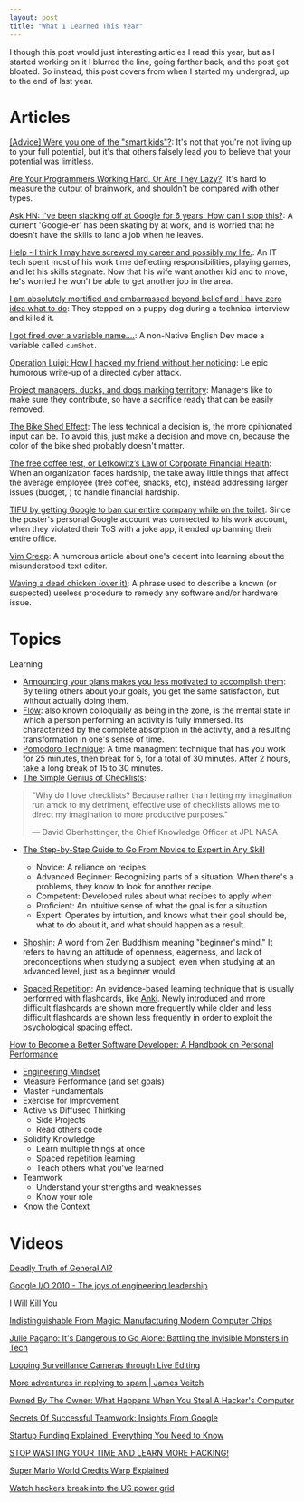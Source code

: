 ```yaml
---
layout: post
title: "What I Learned This Year"
---
```


I though this post would just interesting articles I read this year, but as I started working on it I blurred the line, going farther back, and the post got bloated. So instead, this post covers from when I started my undergrad, up to the end of last year.

# Articles

[\[Advice\] Were you one of the "smart kids"?](https://www.reddit.com/r/getdisciplined/comments/3piu8r/advice_were_you_one_of_the_smart_kids/): It's not that you're not living up to your full potential, but it's that others falsely lead you to believe that your potential was limitless.

[Are Your Programmers Working Hard, Or Are They Lazy?](http://mikehadlow.blogspot.com/2013/12/are-your-programmers-working-hard-or.html): It's hard to measure the output of brainwork, and shouldn't be compared with other types.

[Ask HN: I've been slacking off at Google for 6 years. How can I stop this?](https://news.ycombinator.com/item?id=21961560): A current 'Google-er' has been skating by at work, and is worried that he doesn't have the skills to land a job when he leaves.

[Help - I think I may have screwed my career and possibly my life.](https://www.reddit.com/r/sysadmin/comments/q0wzq/help_i_think_i_may_have_screwed_my_career_and/): An IT tech spent most of his work time deflecting responsibilities, playing games, and let his skills stagnate. Now that his wife want another kid and to move, he's worried he won't be able to get another job in the area.

[I am absolutely mortified and embarrassed beyond belief and I have zero idea what to do](https://www.reddit.com/r/cscareerquestions/comments/95dgrx/i_am_absolutely_mortified_and_embarrassed_beyond/): They stepped on a puppy dog during a technical interview and killed it.

[I got fired over a variable name....](https://www.reddit.com/r/cscareerquestions/comments/dpcfns/i_got_fired_over_a_variable_name/): A non-Native English Dev made a variable called `cumShot`.

[Operation Luigi: How I hacked my friend without her noticing](https://mango.pdf.zone/operation-luigi-how-i-hacked-my-friend-without-her-noticing): Le epic humorous write-up of a directed cyber attack.

[Project managers, ducks, and dogs marking territory](https://rachelbythebay.com/w/2013/06/05/duck/): Managers like to make sure they contribute, so have a sacrifice ready that can be easily removed.

[The Bike Shed Effect](https://personalexcellence.co/blog/bike-shed-effect/): The less technical a decision is, the more opinionated input can be. To avoid this, just make a decision and move on, because the color of the bike shed probably doesn't matter.

[The free coffee test, or Lefkowitz’s Law of Corporate Financial Health](https://jasonlefkowitz.net/2013/05/introducing-lefkowitzs-law-of-corporate-financial-health/): When an organization faces hardship, the take away little things that affect the average employee (free coffee, snacks, etc), instead addressing larger issues (budget, ) to handle financial hardship.

[TIFU by getting Google to ban our entire company while on the toilet](https://www.reddit.com/r/tifu/comments/8kvias/tifu_by_getting_google_to_ban_our_entire_company/): Since the poster's personal Google account was connected to his work account, when they violated their ToS with a joke app, it ended up banning their entire office.

[Vim Creep](https://rudism.com/vim-creep/): A humorous article about one's decent into learning about the misunderstood text editor.

[Waving a dead chicken (over it)](https://en.wikipedia.org/wiki/Waving_a_dead_chicken_(over_it)): A phrase used to describe a known (or suspected) useless procedure to remedy any software and/or hardware issue.

# Topics

Learning
* [Announcing your plans makes you less motivated to accomplish them](https://sivers.org/zipit): By telling others about your goals, you get the same satisfaction, but without actually doing them.
* [Flow](https://en.wikipedia.org/wiki/Flow_(psychology)): also known colloquially as being in the zone, is the mental state in which a person performing an activity is fully immersed. Its characterized by the complete absorption in the activity, and a resulting transformation in one's sense of time.
* [Pomodoro Technique](https://en.wikipedia.org/wiki/Pomodoro_Technique): A time managment technique that has you work for 25 minutes, then break for 5, for a total of 30 minutes. After 2 hours, take a long break of 15 to 30 minutes.
* [The Simple Genius of Checklists](https://blog.nuclino.com/the-simple-genius-of-checklists-from-b-17-to-the-apollo-missions): 
> "Why do I love checklists? Because rather than letting my imagination run amok to my detriment, effective use of checklists allows me to direct my imagination to more productive purposes."
>
> — David Oberhettinger, the Chief Knowledge Officer at JPL NASA

* [The Step-by-Step Guide to Go From Novice to Expert in Any Skill](https://www.nateliason.com/blog/become-expert-dreyfus) 
  * Novice: A reliance on recipes
  * Advanced Beginner: Recognizing parts of a situation. When there's a problems, they know to look for another recipe.
  * Competent: Developed rules about what recipes to apply when
  * Proficient: An intuitive sense of what the goal is for a situation
  * Expert: Operates by intuition, and knows what their goal should be, what to do about it, and what should happen as a result.

* [Shoshin](https://en.wikipedia.org/wiki/Shoshin): A word from Zen Buddhism meaning "beginner's mind." It refers to having an attitude of openness, eagerness, and lack of preconceptions when studying a subject, even when studying at an advanced level, just as a beginner would.

* [Spaced Repetition](https://en.wikipedia.org/wiki/Spaced_repetition): An evidence-based learning technique that is usually performed with flashcards, like [Anki](https://en.wikipedia.org/wiki/Anki_(software)). Newly introduced and more difficult flashcards are shown more  frequently while older and less difficult flashcards are shown less frequently in order to exploit the psychological spacing effect.

[How to Become a Better Software Developer: A Handbook on Personal Performance](https://www.7pace.com/blog/become-a-better-programmer-skills-development)
* [Engineering Mindset](https://connect.blogs.xerox.com/2015/08/27/8-essential-components-to-the-engineers-mindset/)
* Measure Performance (and set goals)
* Master Fundamentals
* Exercise for Improvement
* Active vs Diffused Thinking
  * Side Projects
  * Read others code
* Solidify Knowledge
  * Learn multiple things at once
  * Spaced repetition learning
  * Teach others what you've learned
* Teamwork
  * Understand your strengths and weaknesses
  * Know your role
* Know the Context

# Videos
[Deadly Truth of General AI?](https://www.youtube.com/watch?v=tcdVC4e6EV4)

[Google I/O 2010 - The joys of engineering leadership](https://www.youtube.com/watch?v=skD1fjxSRog)

[I Will Kill You](https://www.youtube.com/watch?v=9FdHq3WfJgs)

[Indistinguishable From Magic: Manufacturing Modern Computer Chips](https://www.youtube.com/watch?v=NGFhc8R_uO4)

[Julie Pagano: It's Dangerous to Go Alone: Battling the Invisible Monsters in Tech](https://www.youtube.com/watch?v=1i8ylq4j_EY)

[Looping Surveillance Cameras through Live Editing](https://www.youtube.com/watch?v=RoOqznZUClI)

[More adventures in replying to spam \| James Veitch](https://www.youtube.com/watch?v=C4Uc-cztsJo)

[Pwned By The Owner: What Happens When You Steal A Hacker's Computer](https://www.youtube.com/watch?v=Jwpg-AwJ0Jc)

[Secrets Of Successful Teamwork: Insights From Google](https://www.youtube.com/watch?v=hHIikHJV9fI)

[Startup Funding Explained: Everything You Need to Know](https://www.youtube.com/watch?v=677ZtSMr4-4)

[STOP WASTING YOUR TIME AND LEARN MORE HACKING!](https://www.youtube.com/watch?v=AMMOErxtahk)

[Super Mario World Credits Warp Explained](https://www.youtube.com/watch?v=vAHXK2wut_I)

[Watch hackers break into the US power grid](https://www.youtube.com/watch?v=pL9q2lOZ1Fw)